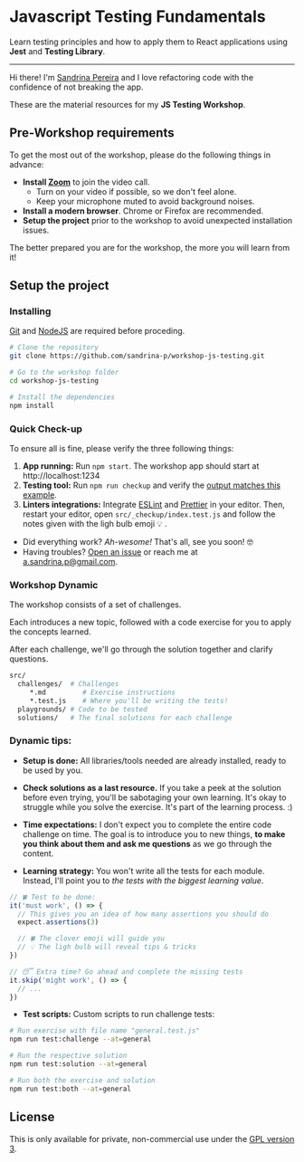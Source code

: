 # Javascript Testing Fundamentals

Learn testing principles and how to apply them to React applications using **Jest** and **Testing Library**.

---

Hi there! I'm [Sandrina Pereira](https://www.sandrina-p.net/) and I love refactoring code with the confidence of not breaking the app.

These are the material resources for my **JS Testing Workshop**. <!-- TODO LINK -->

## Pre-Workshop requirements

To get the most out of the workshop, please do the following things in advance:

- **Install [Zoom](https://zoom.us)** to join the video call.
  - Turn on your video if possible, so we don't feel alone.
  - Keep your microphone muted to avoid background noises.
- **Install a modern browser**. Chrome or Firefox are recommended.
- **Setup the project** prior to the workshop to avoid unexpected installation issues.

The better prepared you are for the workshop, the more you will learn from it!

## Setup the project

### Installing

[Git](https://git-scm.com/) and [NodeJS](https://nodejs.org/en/) are required before proceding.

```bash
# Clone the repository
git clone https://github.com/sandrina-p/workshop-js-testing.git

# Go to the workshop folder
cd workshop-js-testing

# Install the dependencies
npm install
```

### Quick Check-up

To ensure all is fine, please verify the three following things:

1. **App running:** Run `npm start`. The workshop app should start at http://localhost:1234
2. **Testing tool:** Run `npm run checkup` and verify the [output matches this example](src/_checkup/checkup_output.png?raw=true).
3. **Linters integrations:** Integrate [ESLint](https://eslint.org/docs/user-guide/integrations) and [Prettier](https://prettier.io/docs/en/editors.html) in your editor. Then, restart your editor, open `src/_checkup/index.test.js` and follow the notes given with the ligh bulb emoji 💡 .

- Did everything work? _Ah-wesome!_ That's all, see you soon! 🤓
- Having troubles? [Open an issue](https://github.com/sandrina-p/workshop-js-testing/issues/new) or reach me at a.sandrina.p@gmail.com.

### Workshop Dynamic

The workshop consists of a set of challenges.

Each introduces a new topic, followed with a code exercise for you to apply the concepts learned.

After each challenge, we'll go through the solution together and clarify questions.

```bash
src/
  challenges/  # Challenges
     *.md         # Exercise instructions
     *.test.js    # Where you'll be writing the tests!
  playgrounds/ # Code to be tested
  solutions/   # The final solutions for each challenge
```

### Dynamic tips:

- **Setup is done:** All libraries/tools needed are already installed, ready to be used by you.

- **Check solutions as a last resource.** If you take a peek at the solution before even trying, you'll be sabotaging your own learning. It's okay to struggle while you solve the exercise. It's part of the learning process. :)

- **Time expectations:** I don't expect you to complete the entire code challenge on time. The goal is to introduce you to new things, **to make you think about them and ask me questions** as we go through the content.

- **Learning strategy:** You won't write all the tests for each module. Instead, I'll point you to _the tests with the biggest learning value_.

```js
// 🍀 Test to be done:
it('must work', () => {
  // This gives you an idea of how many assertions you should do
  expect.assertions(3)

  // 🍀 The clover emoji will guide you
  // 💡 The ligh bulb will reveal tips & tricks
})

// 😴 Extra time? Go ahead and complete the missing tests
it.skip('might work', () => {
  // ...
})
```

- **Test scripts:** Custom scripts to run challenge tests:

```bash
# Run exercise with file name "general.test.js"
npm run test:challenge --at=general

# Run the respective solution
npm run test:solution --at=general

# Run both the exercise and solution
npm run test:both --at=general
```

<!--
## Workshop Feedback

Please take a couple of minutes to [give me your feedback](TODO-LINK), as it will help me improving the next editions of this workshop 🤗
-->

## License

This is only available for private, non-commercial use under the [GPL version 3](http://www.gnu.org/licenses/gpl-3.0-standalone.html).
